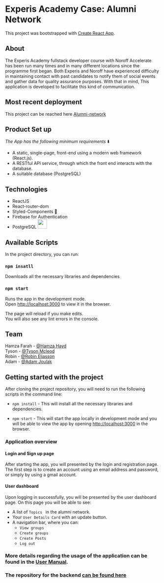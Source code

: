 # Experis Academy Case: Alumni Network

This project was bootstrapped with [Create React App](https://github.com/facebook/create-react-app).

## About
The Experis Academy fullstack developer course with Noroff Accelerate has been run
many times and in many different locations since the programme first began. Both Experis and Noroff have experienced difficulty in maintaining contact with past candidates
to notify them of social events and gather data for quality assurance purposes. With that in mind, This application is developed to facilitate this kind of communication.

## Most recent deployment 
This project can be reached here [Alumni-network](https://alumni-network-deluxe.herokuapp.com/)

## Product Set up
*The App has the following minimum requirements* ⬇️
* A static, single-page, front-end using a modern web framework (React.js).
* A RESTful API service, through which the front end interacts with the
database.
* A suitable database (PostgreSQL) 


## Technologies 
- ReactJS 
- React-router-dom
- Styled-Components 💅
- Firebase for Authentication 
- PostgreSQL <img src="https://user-images.githubusercontent.com/43278171/133431035-b76e4aef-d72c-4e52-8215-f3d3028b8d0b.png"  width="30" height="30">



## Available Scripts

In the project directory, you can run:

### `npm insatll`

Downloads all the necessary libraries and dependencies

### `npm start`

Runs the app in the development mode.\
Open [http://localhost:3000](http://localhost:3000) to view it in the browser.

The page will reload if you make edits.\
You will also see any lint errors in the console.

## Team
Hamza Farah - [@Hamza Hayd](https://github.com/Hamza1001101)
\
Tyson - [@Tyson Mcleod](https://github.com/tysonmcleod)
\
Robin - [@Robin Eliasson](https://github.com/Corn3)
\
Adam - [@Adam Joulak](https://github.com/adamjoulak)


## Getting started with the project

After cloning the project repository, you will need to run the following scripts in the command line:

- `npm install` - This will install all the necessary libraries and dependencies.

- `npm start` - This will start the app locally in development mode and you will be able to view the app by opening [http://localhost:3000](http://localhost:3000) in the browser.

### Application overview


#### Login and Sign up page

After starting the app, you will presented by the login and registration page. The first step is to create an account using an email address and password, or simply by using a gmail account. 


#### User dashboard

Upon logging in successfully, you will be presented by the user dashboard page. On this page you will be able to see:

- A list of `Topics ` in the alumni network. 
- Your ` User Details Card ` with an update button. 
- A navigation bar, where you can: 
  - `View groups`
  - `Create groups`
  - `Create Posts`
  - `Log out`

### More details regarding the usage of the application can be found in the [User Manual](alumninetwork-manual.pdf).
### The repository for the backend [can be found here](https://github.com/Alumni-Network-App/Alumni-network-backend2)


